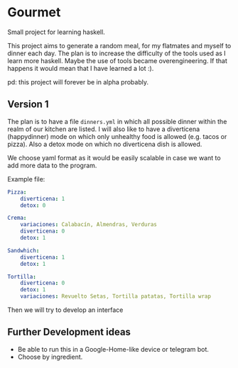 # Gourmet
Small project for learning haskell.

This project aims to generate a random meal, for my flatmates and myself to dinner each day. The plan is to increase the difficulty of the tools used as I learn more haskell. Maybe the use of tools became overengineering. If that happens it would mean that I have learned a lot :).

pd: this project will forever be in alpha probably.

## Version 1

The plan is to have a file `dinners.yml` in which all possible dinner within the realm of our kitchen are listed. I will also like to have a diverticena (happydinner) mode on which only unhealthy food is allowed (e.g. tacos or pizza). Also a detox mode on which no diverticena dish is allowed. 

We choose yaml format as it would be easily scalable in case we want to add more data to the program.

Example file:

```yml
Pizza:
	diverticena: 1
	detox: 0

Crema:
	variaciones: Calabacín, Almendras, Verduras
	diverticena: 0
	detox: 1

Sandwhich:
	diverticena: 1
	detox: 1

Tortilla:
	diverticena: 0
	detox: 1
	variaciones: Revuelto Setas, Tortilla patatas, Tortilla wrap
```

Then we will try to develop an interface 

## Further Development ideas

- Be able to run this in a Google-Home-like device or telegram bot.
- Choose by ingredient.
